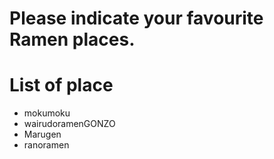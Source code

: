 # Please indicate your favourite Ramen places.

# List of place
- mokumoku
- wairudoramenGONZO
- Marugen
- ranoramen
